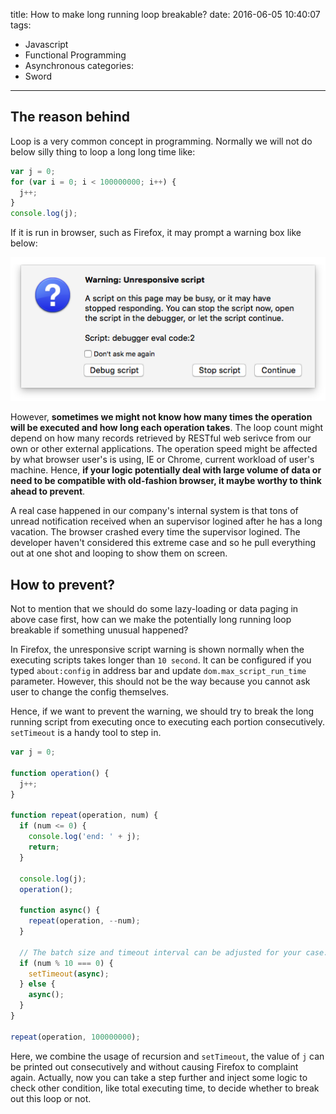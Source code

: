 title: How to make long running loop breakable?
date: 2016-06-05 10:40:07
tags:
  - Javascript
  - Functional Programming
  - Asynchronous
categories:
  - Sword
---

## The reason behind

Loop is a very common concept in programming.  Normally we will not do below silly thing to loop a long long time like:  

```javascript
var j = 0;
for (var i = 0; i < 100000000; i++) {
  j++;
}
console.log(j);
```

If it is run in browser, such as Firefox, it may prompt a warning box like below:  

<img alt="Firefox script not responsive warning" src="https://raw.githubusercontent.com/kenspirit/blog-cdn-data/master/firefox_script_not_responsive_warning.png"/>

However, **sometimes we might not know how many times the operation will be executed and how long each operation takes**.  The loop count might depend on how many records retrieved by RESTful web serivce from our own or other external applications.  The operation speed might be affected by what browser user's is using, IE or Chrome, current workload of user's machine.  Hence, **if your logic potentially deal with large volume of data or need to be compatible with old-fashion browser, it maybe worthy to think ahead to prevent**.

A real case happened in our company's internal system is that tons of unread notification received when an supervisor logined after he has a long vacation. The browser crashed every time the supervisor logined.  The developer haven't considered this extreme case and so he pull everything out at one shot and looping to show them on screen.

## How to prevent?

Not to mention that we should do some lazy-loading or data paging in above case first, how can we make the potentially long running loop breakable if something unusual happened?

In Firefox, the unresponsive script warning is shown normally when the executing scripts takes longer than `10 second`.  It can be configured if you typed `about:config` in address bar and update `dom.max_script_run_time` parameter.  However, this should not be the way because you cannot ask user to change the config themselves.

Hence, if we want to prevent the warning, we should try to break the long running script from executing once to executing each portion consecutively.  `setTimeout` is a handy tool to step in.

```javascript
var j = 0;

function operation() {
  j++;
}

function repeat(operation, num) {
  if (num <= 0) {
    console.log('end: ' + j);
    return;
  }

  console.log(j);
  operation();

  function async() {
    repeat(operation, --num);
  }

  // The batch size and timeout interval can be adjusted for your case.
  if (num % 10 === 0) {
    setTimeout(async);
  } else {
    async();
  }
}

repeat(operation, 100000000);
```

Here, we combine the usage of recursion and `setTimeout`, the value of `j` can be printed out consecutively and without causing Firefox to complaint again.  Actually, now you can take a step further and inject some logic to check other condition, like total executing time, to decide whether to break out this loop or not.

